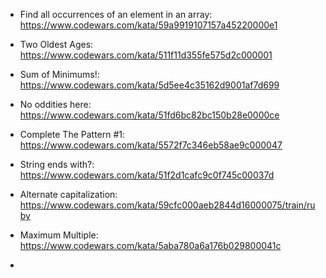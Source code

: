 - Find all occurrences of an element in an array: https://www.codewars.com/kata/59a9919107157a45220000e1

- Two Oldest Ages: https://www.codewars.com/kata/511f11d355fe575d2c000001

- Sum of Minimums!: https://www.codewars.com/kata/5d5ee4c35162d9001af7d699

- No oddities here: https://www.codewars.com/kata/51fd6bc82bc150b28e0000ce

- Complete The Pattern #1: https://www.codewars.com/kata/5572f7c346eb58ae9c000047

- String ends with?: https://www.codewars.com/kata/51f2d1cafc9c0f745c00037d

- Alternate capitalization: https://www.codewars.com/kata/59cfc000aeb2844d16000075/train/ruby

- Maximum Multiple: https://www.codewars.com/kata/5aba780a6a176b029800041c

- 
